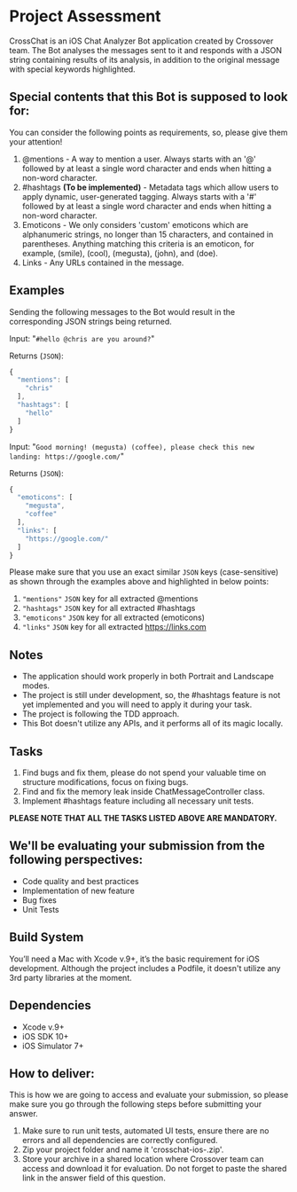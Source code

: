 # Project Assessment

CrossChat is an iOS Chat Analyzer Bot application created by Crossover team. The Bot analyses the messages sent to it and responds with a JSON string containing results of its analysis, in addition to the original message with special keywords highlighted.

## Special contents that this Bot is supposed to look for:
You can consider the following points as requirements, so, please give them your attention!

1. &commat;mentions - A way to mention a user. Always starts with an '@' followed by at least a single word character and ends when hitting a non-word character.
2. &num;hashtags **(To be implemented)** - Metadata tags which allow users to apply dynamic, user-generated tagging. Always starts with a '#' followed by at least a single word character and ends when hitting a non-word character.
3. Emoticons - We only considers 'custom' emoticons which are alphanumeric strings, no longer than 15 characters, and contained in parentheses. Anything matching this criteria is an emoticon, for example, (smile), (cool), (megusta), (john), and (doe).
4. Links - Any URLs contained in the message.

## Examples

Sending the following messages to the Bot would result in the corresponding JSON strings being returned.

Input: "`#hello @chris are you around?`"

Returns (`JSON`):
```javascript
{
  "mentions": [
    "chris"
  ],
  "hashtags": [
    "hello"
  ]
}
```

Input: "`Good morning! (megusta) (coffee), please check this new landing: https://google.com/`"

Returns (`JSON`):
```javascript
{
  "emoticons": [
    "megusta",
    "coffee"
  ],
  "links": [
    "https://google.com/"
  ]
}
```

Please make sure that you use an exact similar `JSON` keys (case-sensitive) as shown through the examples above and highlighted in below points:
1. `"mentions"` `JSON` key for all extracted @mentions
2. `"hashtags"` `JSON` key for all extracted #hashtags
3. `"emoticons"` `JSON` key for all extracted (emoticons)
4. `"links"` `JSON` key for all extracted https://links.com

## Notes
- The application should work properly in both Portrait and Landscape modes.
- The project is still under development, so, the #hashtags feature is not yet implemented and you will need to apply it during your task.
- The project is following the TDD approach.
- This Bot doesn't utilize any APIs, and it performs all of its magic locally.

## Tasks
1. Find bugs and fix them, please do not spend your valuable time on structure modifications, focus on fixing bugs.
2. Find and fix the memory leak inside ChatMessageController class.
3. Implement #hashtags feature including all necessary unit tests.

**PLEASE NOTE THAT ALL THE TASKS LISTED ABOVE ARE MANDATORY.**

## We'll be evaluating your submission from the following perspectives:
- Code quality and best practices
- Implementation of new feature
- Bug fixes
- Unit Tests

## Build System
You’ll need a Mac with Xcode v.9+, it’s the basic requirement for iOS development. Although the project includes a Podfile, it doesn't utilize any 3rd party libraries at the moment.

## Dependencies
- Xcode v.9+
- iOS SDK 10+
- iOS Simulator 7+

## How to deliver:

This is how we are going to access and evaluate your submission, so please make sure you go through the following steps before submitting your answer.

1. Make sure to run unit tests, automated UI tests, ensure there are no errors and all dependencies are correctly configured.
2. Zip your project folder and name it 'crosschat-ios-<YourNameHere>.zip'.
3. Store your archive in a shared location where Crossover team can access and download it for evaluation. Do not forget to paste the shared link in the answer field of this question.